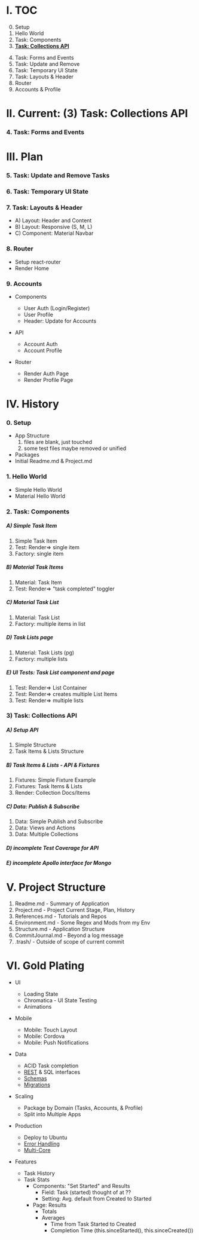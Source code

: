 # I. TOC
<ol start="0">
  <li>Setup</li>
  <li>Hello World</li>
  <li>Task: Components</li>
  <li><u><strong>Task: Collections API</strong></u></li>
</ol>
<ol start="4">
  <li>Task: Forms and Events</li>
  <li>Task: Update and Remove</li>
  <li>Task: Temporary UI State</li>
  <li>Task: Layouts & Header</li>
  <li>Router</li>
  <li>Accounts & Profile</li>
</ol>


# II. Current: (3) Task: Collections API
### 4. Task: Forms and Events


# III. Plan
### 5. Task: Update and Remove Tasks
### 6. Task: Temporary UI State

### 7. Task: Layouts & Header
*  A) Layout:    Header and Content
*  B) Layout:    Responsive (S, M, L)
*  C) Component: Material Navbar

### 8. Router
* Setup react-router
* Render Home

### 9. Accounts
* Components
  * User Auth (Login/Register)
  * User Profile
  * Header: Update for Accounts

* API
  * Account Auth
  * Account Profile

* Router
  * Render Auth Page
  * Render Profile Page


# IV. History
### 0. Setup
* App Structure
  1. files are blank, just touched
  1. some test files maybe removed or unified
* Packages
* Initial Readme.md & Project.md

### 1. Hello World
* Simple Hello World
* Material Hello World

### 2. Task: Components
##### A) Simple Task Item
  1. Simple Task Item
  1. Test: Render=>     single item
  1. Factory:           single item

##### B) Material Task Items
  1. Material:            Task Item
  1. Test: Render=>       "task completed" toggler

##### C) Material Task List
  1. Material:            Task List
  1. Factory:             multiple items in list

##### D) Task Lists page
  1. Material:            Task Lists (pg)
  1. Factory:             multiple lists

##### E) UI Tests: Task List component and page
  1. Test: Render=>       List Container
  1. Test: Render=>       creates multiple List Items
  1. Test: Render=>       multiple lists

### 3) Task: Collections API
##### A)  Setup API
  1.  Simple Structure
  1.  Task Items & Lists Structure
##### B)  Task Items & Lists - API & Fixtures
  1.  Fixtures: Simple Fixture Example
  1.  Fixtures: Task Items & Lists
  1.  Render: Collection Docs/Items
##### C)  Data: Publish & Subscribe
  1.  Data: Simple Publish and Subscribe
  1.  Data: Views and Actions
  1.  Data: Multiple Collections
##### D)  **incomplete** Test Coverage for API
##### E)  **incomplete** Apollo interface for Mongo

# V. Project Structure
1. Readme.md         - Summary of Application
1. Project.md        - Project Current Stage, Plan, History
1. References.md     - Tutorials and Repos
1. Environment.md    - Some Regex and Mods from my Env
1. Structure.md      - Application Structure
1. CommitJournal.md  - Beyond a log message
1. .trash/           - Outside of scope of current commit


# VI. Gold Plating
* UI
  * Loading State
  * Chromatica - UI State Testing
  * Animations

* Mobile
  * Mobile: Touch Layout
  * Mobile: Cordova
  * Mobile: Push Notifications

* Data
  * ACID Task completion
  * [REST](http://guide.meteor.com/data-loading.html#rest-interop) & SQL interfaces
  * [Schemas](http://guide.meteor.com/collections.html#schemas)
  * [Migrations](http://guide.meteor.com/collections.html#migrations)

* Scaling
  * Package by Domain (Tasks, Accounts, & Profile)
  * Split into Multiple Apps

* Production
  * Deploy to Ubuntu
  * [Error Handling](http://guide.meteor.com/methods.html#errors)
  * [Multi-Core](https://meteorhacks.com/introducing-multi-core-support-for-meteor/)
* Features
  * Task History
  * Task Stats
    * Components: "Set Started" and Results
      * Field: Task (started) thought of at ??
      * Setting: Avg. default from Created to Started
    * Page: Results
      * Totals
      * Averages
        * Time from Task Started to Created
        * Completion Time (this.sinceStarted(), this.sinceCreated())
